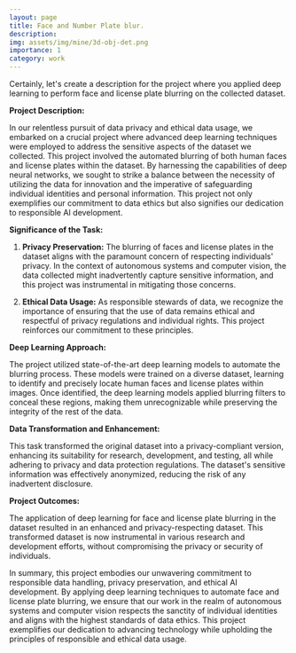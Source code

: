 ```yaml
---
layout: page
title: Face and Number Plate blur.
description: 
img: assets/img/mine/3d-obj-det.png
importance: 1
category: work
---
```


Certainly, let's create a description for the project where you applied deep learning to perform face and license plate blurring on the collected dataset.

**Project Description:**

In our relentless pursuit of data privacy and ethical data usage, we embarked on a crucial project where advanced deep learning techniques were employed to address the sensitive aspects of the dataset we collected. This project involved the automated blurring of both human faces and license plates within the dataset. By harnessing the capabilities of deep neural networks, we sought to strike a balance between the necessity of utilizing the data for innovation and the imperative of safeguarding individual identities and personal information. This project not only exemplifies our commitment to data ethics but also signifies our dedication to responsible AI development.

**Significance of the Task:**

1. **Privacy Preservation:** The blurring of faces and license plates in the dataset aligns with the paramount concern of respecting individuals' privacy. In the context of autonomous systems and computer vision, the data collected might inadvertently capture sensitive information, and this project was instrumental in mitigating those concerns.

2. **Ethical Data Usage:** As responsible stewards of data, we recognize the importance of ensuring that the use of data remains ethical and respectful of privacy regulations and individual rights. This project reinforces our commitment to these principles.

**Deep Learning Approach:**

The project utilized state-of-the-art deep learning models to automate the blurring process. These models were trained on a diverse dataset, learning to identify and precisely locate human faces and license plates within images. Once identified, the deep learning models applied blurring filters to conceal these regions, making them unrecognizable while preserving the integrity of the rest of the data.

**Data Transformation and Enhancement:**

This task transformed the original dataset into a privacy-compliant version, enhancing its suitability for research, development, and testing, all while adhering to privacy and data protection regulations. The dataset's sensitive information was effectively anonymized, reducing the risk of any inadvertent disclosure.

**Project Outcomes:**

The application of deep learning for face and license plate blurring in the dataset resulted in an enhanced and privacy-respecting dataset. This transformed dataset is now instrumental in various research and development efforts, without compromising the privacy or security of individuals.

In summary, this project embodies our unwavering commitment to responsible data handling, privacy preservation, and ethical AI development. By applying deep learning techniques to automate face and license plate blurring, we ensure that our work in the realm of autonomous systems and computer vision respects the sanctity of individual identities and aligns with the highest standards of data ethics. This project exemplifies our dedication to advancing technology while upholding the principles of responsible and ethical data usage.

<!-- 
<div class="row justify-content-sm-center">
    <div class="col-sm-8 mt-3 mt-md-0">
        {% include figure.html path="assets/img/mine/3d-obj-det.png" title="General 3D object detection visualization" class="img-fluid rounded z-depth-1" %}
    </div>
</div>
<div class="caption">

</div> -->

